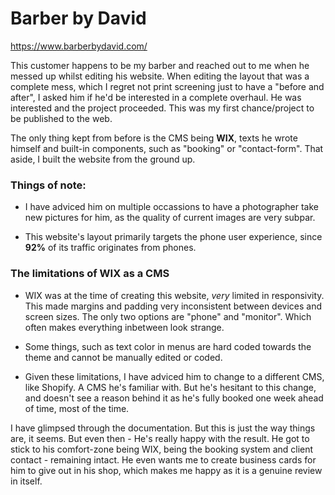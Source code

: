# Barber by David
https://www.barberbydavid.com/

This customer happens to be my barber and reached out to me when he messed up whilst editing his website.
When editing the layout that was a complete mess, which I regret not print screening just to have a "before and after", I asked him if he'd be interested in a complete overhaul.
He was interested and the project proceeded. This was my first chance/project to be published to the web.

The only thing kept from before is the CMS being **WIX**, texts he wrote himself and built-in components, such as "booking" or "contact-form".
That aside, I built the website from the ground up.


### Things of note:
- I have adviced him on multiple occassions to have a photographer take new pictures for him, as the quality of current images are very subpar.

- This website's layout primarily targets the phone user experience, since **92%** of its traffic originates from phones.

### The limitations of WIX as a CMS
- WIX was at the time of creating this website, *very* limited in responsivity. This made margins and padding very inconsistent between devices and screen sizes.
The only two options are "phone" and "monitor". Which often makes everything inbetween look strange.

- Some things, such as text color in menus are hard coded towards the theme and cannot be manually edited or coded.

- Given these limitations, I have adviced him to change to a different CMS, like Shopify. A CMS he's familiar with.
But he's hesitant to this change, and doesn't see a reason behind it as he's fully booked one week ahead of time, most of the time.

I have glimpsed through the documentation. But this is just the way things are, it seems.
But even then - He's really happy with the result. He got to stick to his comfort-zone being WIX, being the booking system and client contact - remaining intact.
He even wants me to create business cards for him to give out in his shop, which makes me happy as it is a genuine review in itself.

